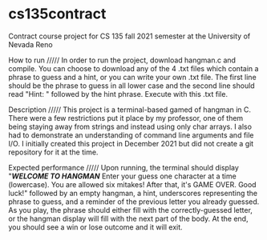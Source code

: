 # cs135contract

Contract course project for CS 135 fall 2021 semester at the University of Nevada Reno

How to run ///// In order to run the project, download hangman.c and compile. You can choose to download any of the 4 .txt files which contain a phrase to guess and a hint, or you can write your own .txt file. The first line should be the phrase to guess in all lower case and the second line should read "Hint: " followed by the hint phrase. Execute with this .txt file.

Description ///// This project is a terminal-based gamed of hangman in C. There were a few restrictions put it place by my professor, one of them being staying away from strings and instead using only char arrays. I also had to demonstrate an understanding of command line arguments and file I/O. I initially created this project in December 2021 but did not create a git repository for it at the time.

Expected performance ///// Upon running, the terminal should display "***WELCOME TO HANGMAN*** Enter your guess one character at a time (lowercase). You are allowed six mitakes! After that, it's GAME OVER. Good luck!" followed by an empty hangman, a hint, underscores representing the phrase to guess, and a reminder of the previous letter you already guessed. As you play, the phrase should either fill with the correctly-guessed letter, or the hangman display will fill with the next part of the body. At the end, you should see a win or lose outcome and it will exit.
